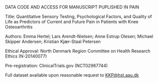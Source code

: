 DATA CODE AND ACCESS FOR MANUSCRIPT PUPLISHED IN PAIN


Title: Quantitative Sensory Testing, Psychological Factors, and Quality of Life as Predictors of Current and Future Pain in Patients with Knee Osteoarthritis

Authors: Emma Hertel; Lars Arendt-Nielsen; Anne Estrup Olesen; Michael Skipper Andersen; Kristian Kjær-Staal Petersen

Ethical Approval: North Denmark Region Committee on Health Research Ethics (N-20140077)

Pre-registration: ClinicalTrials.gov (NCT02967744)

Full dataset available upon reasonable request to KKP@hst.aau.dk
